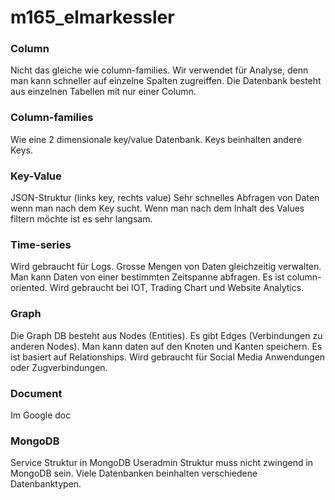 # m165_elmarkessler
### Column
Nicht das gleiche wie column-families.
Wir verwendet für Analyse, denn man kann schneller auf einzelne Spalten zugreiffen.
Die Datenbank besteht aus einzelnen Tabellen mit nur einer Column.
### Column-families
Wie eine 2 dimensionale key/value Datenbank. Keys beinhalten andere Keys.
### Key-Value
JSON-Struktur (links key, rechts value)
Sehr schnelles Abfragen von Daten wenn man nach dem Key sucht. Wenn man nach dem Inhalt des Values filtern möchte ist es sehr langsam.
### Time-series 
Wird gebraucht für Logs.
Grosse Mengen von Daten gleichzeitig verwalten.
Man kann Daten von einer bestimmten Zeitspanne abfragen.
Es ist column-oriented.
Wird gebraucht bei IOT, Trading Chart und Website Analytics.
### Graph
Die Graph DB besteht aus Nodes (Entities). Es gibt Edges (Verbindungen zu anderen Nodes).
Man kann daten auf den Knoten und Kanten speichern.
Es ist basiert auf Relationships.
Wird gebraucht für Social Media Anwendungen oder Zugverbindungen.
### Document
Im Google doc

### MongoDB
Service Struktur in MongoDB
Useradmin Struktur muss nicht zwingend in MongoDB sein. 
Viele Datenbanken beinhalten verschiedene Datenbanktypen.

